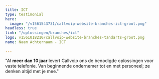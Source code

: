 ```yaml
---
title: ICT
type: testimonial
hero:
  image: "/v1561543731/callvoip-website-branches-ict-groot.png"
headless: true
link: "/oplossingen/branches/ict"
logo: v1561018210/callvoip-website-branches-tandarts-groot.png
name: Naam Achternaam - ICT

---
```

"Al <strong>meer dan 10 jaar</strong> levert Callvoip ons de benodigde oplossingen voor vaste telefonie. Van beginnende ondernemer tot en met personeel; ze denken altijd met je mee."